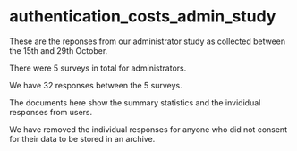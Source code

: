 # authentication_costs_admin_study

These are the reponses from our administrator study as collected between the 15th and 29th October.

There were 5 surveys in total for administrators. 

We have 32 responses between the 5 surveys.

The documents here show the summary statistics and the invididual responses from users.

We have removed the individual responses for anyone who did not consent for their data to be stored in an archive.
